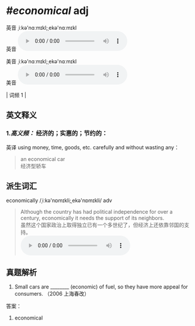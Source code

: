 # ***\#economical*** adj
英音 ˌiːkə'nɑːmɪkl;ˌekə'nɑːmɪkl  
英音
<audio src="./media/economical-B.aac" controls="controls"></audio>

美音 ˌiːkə'nɑːmɪkl;ˌekə'nɑːmɪkl  
美音
<audio src="./media/economical.aac" controls="controls"></audio>



| 词频 1 |  

英文释义
---
### 1.*高义频：* **经济的；实惠的；节约的：**  
英译 using money, time, goods, etc. carefully and without wasting any：

 > an economical car   
 > 经济型轿车    


派生词汇
---
economically /ˌiːkə'nɒmɪkli;ˌekə'nɒmɪkli/ adv   
 > Although the country has had political independence for over a century, economically it needs the support of its neighbors.  
 > 虽然这个国家政治上取得独立已有一个多世纪了，但经济上还依靠邻国的支持。    
<audio src="./media/economical01.aac" controls="controls"></audio>


真题解析
---
1. Small cars are ________ (economic) of fuel, so they have more appeal for consumers.  （2006 上海春改）  

答案：
1. economical  

